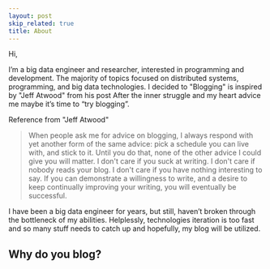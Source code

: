 ```yaml
---
layout: post
skip_related: true
title: About
---
```


Hi,

I’m a big data engineer and researcher, interested in programming and development. The majority of topics focused on distributed systems, programming, and big data technologies. I decided to "Blogging" is inspired by "Jeff Atwood" from his post After the inner struggle and my heart advice me maybe it’s time to “try blogging”. 

Reference from "Jeff Atwood"
>When people ask me for advice on blogging, I always respond with yet another form of the same advice: pick a schedule you can live with, and stick to it. Until you do that, none of the other advice I could give you will matter. I don't care if you suck at writing. I don't care if nobody reads your blog. I don't care if you have nothing interesting to say. If you can demonstrate a willingness to write, and a desire to keep continually improving your writing, you will eventually be successful.

I have been a big data engineer for years, but still, haven’t broken through the bottleneck of my abilities. Helplessly, technologies iteration is too fast and so many stuff needs to catch up and hopefully, my blog will be utilized.

Why do you blog?
----------
